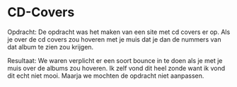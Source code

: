 # CD-Covers

Opdracht: De opdracht was het maken van een site met cd covers er op.
Als je over de cd covers zou hoveren met je muis dat je dan de nummers van dat album te zien zou krijgen.

Resultaat: We waren verplicht er een soort bounce in te doen als je met je muis over de albums zou hoveren.
Ik zelf vond dit heel zonde want ik vond dit echt niet mooi.
Maarja we mochten de opdracht niet aanpassen.
